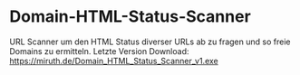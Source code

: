 # Domain-HTML-Status-Scanner
URL Scanner um den HTML Status diverser URLs ab zu fragen und so freie Domains zu ermitteln.
Letzte Version Download:
https://miruth.de/Domain_HTML_Status_Scanner_v1.exe
